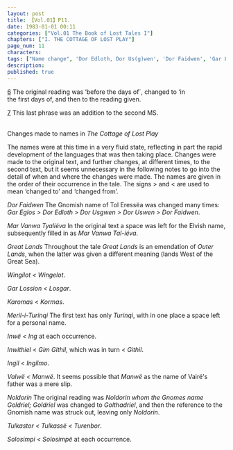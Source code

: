 ```yaml
---
layout: post
title: 【Vol.01】P11.
date: 1983-01-01 00:11
categories: ["Vol.01 The Book of Lost Tales I"]
chapters: ["I. THE COTTAGE OF LOST PLAY"]
page_num: 11
characters: 
tags: ["Name change", 'Dor Edloth, Dor Us(g)wen', 'Dor Faidwen', 'Gar Lossion', 'Gim-Githil', 'Githil', 'Gnomish', 'Gnome-speech', 'tongue of the Gnomes', 'Goldriel', 'Golthadriel', 'Gar Eglos', 'Gnomes']
description: 
published: true
---
```


[6]({{site.baseurl}}/vol01-p7) The original reading was ‘before the days of´, changed to ‘in<BR>the first days of, and then to the reading given.

[7]({{site.baseurl}}/vol01-p9) This last phrase was an addition to the second MS.

<br>
Changes made to names in <I>The Cottage of Lost Play</I>

The names were at this time in a very fluid state, reflecting in part the rapid development of the languages that was then taking place. Changes were made to the original text, and further changes, at different times, to the second text, but it seems unnecessary in the following notes to go into the detail of when and where the changes were made. The names are given in the order of their occurrence in the tale. The signs > and < are used to mean ‘changed to’ and ‘changed from’.

<I>Dor Faidwen</I> The Gnomish name of Tol Eressëa was changed many times: <I>Gar Eglos > Dor Edloth > Dor Usgwen > Dor Uswen > Dor Faidwen</I>.

<I>Mar Vanwa Tyaliéva</I> In the original text a space was left for the Elvish name, subsequently filled in as <I>Mar Vanwa Tal-iéva</I>.

<I>Great Lands</I> Throughout the tale <I>Great Lands</I> is an emendation of <I>Outer Lands</I>, when the latter was given a different meaning (lands West of the Great Sea).

<I>Wingilot    < Wingelot</I>.

<I>Gar Lossion    < Losgar</I>.

<I>Karomas   </I> < <I>Kormas</I>.

<I>Meril-i-Turinqi  </I> The first text has only <I>Turinqi</I>, with in one place a space left for a personal name.

<I>Inwë  < Ing</I> at each occurrence.

<I>Inwithiel   </I> < <I>Gim Githil</I>, which was in turn <I>< Githil</I>.

<I>Ingil   </I> < <I>Ingilmo</I>.

<I>Valwë  < Manwë</I>. It seems possible that <I>Manwë</I> as the name of Vairë's father was a mere slip.

<I>Noldorin   </I> The original reading was <I>Noldorin whom the Gnomes name Goldriel; Goldriel</I> was changed to <I>Golthadriel</I>, and then the reference to the Gnomish name was struck out, leaving only <I>Noldorin</I>.

<I>Tulkastor    < Tulkassë < Turenbor</I>.

<I>Solosimpi    < Solosimpë</I> at each occurrence.

